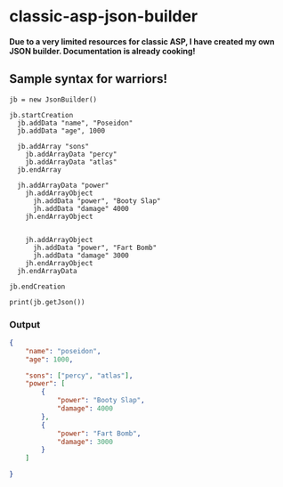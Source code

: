 # classic-asp-json-builder

<h4>Due to a very limited resources for classic ASP, I have created my own JSON builder. Documentation is already cooking!</h4>

## Sample syntax for warriors!

```vbscript
jb = new JsonBuilder()

jb.startCreation
  jb.addData "name", "Poseidon"
  jb.addData "age", 1000
  
  jb.addArray "sons"
    jb.addArrayData "percy"
    jb.addArrayData "atlas"
  jb.endArray
  
  jh.addArrayData "power"
    jh.addArrayObject
      jh.addData "power", "Booty Slap"
      jh.addData "damage" 4000
    jh.endArrayObject
    
    
    jh.addArrayObject
      jh.addData "power", "Fart Bomb"
      jh.addData "damage" 3000
    jh.endArrayObject
  jh.endArrayData
  
jb.endCreation

print(jb.getJson())
```

### Output

```json
{
	"name": "poseidon",
	"age": 1000,

	"sons": ["percy", "atlas"],
	"power": [
	  	{
			"power": "Booty Slap",
			"damage": 4000
		},
		{
			"power": "Fart Bomb",
			"damage": 3000
		}
	]

}
```

